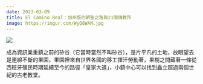 ```yaml
---
date: 2023-03-09
title: El Camino Real：加州版的朝聖之路與21間傳教所
image: https://imgur.com/WyQ8WAM.jpg
---
```

![](https://imgur.com/WyQ8WAM.jpg)

成為資訊業重鎮之前的矽谷（它當時當然不叫矽谷），是片平凡的土地，放眼望去是連綿不斷的果園，果園裡來自世界各國的移工揮汗勞動著，果樹之間藏著一條從西班牙殖民時期延續至今的路徑「皇家大道」，小鎮中心可以找到矗立超過兩個世紀的古老教堂。